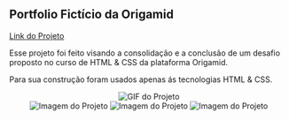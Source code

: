 <h2>Portfolio Fictício da Origamid</h2>

<a href="https://eduardzs.github.io/eduardzs-portfolio/" target="_blank">Link do Projeto<a>

<p>Esse projeto foi feito visando a consolidação e a conclusão de um desafio proposto no curso de HTML & CSS da plataforma Origamid.</p>

<p>Para sua construção foram usados apenas ás tecnologias HTML & CSS.</p>

<div style="width: 100%;" align="center">
    <img src="./img/portfolio.gif" alt="GIF do Projeto">
</div>


<div style="width: 100%;" align="center">
    <img src="./img/portfolio" alt="Imagem do Projeto">
    <img src="./img/portfolio2" alt="Imagem do Projeto">
    <img src="./img/portfolio3" alt="Imagem do Projeto">
</div>
